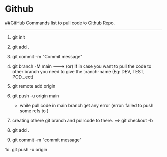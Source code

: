 # Github

##GitHub Commands list to pull code to Github Repo.
***************************************************

1. git init
2. git add .
3. git commit -m "Commit message"
   
4. git branch -M main  ---> (or) If in case you want to pull the code to other branch you need to  give the branch-name (Eg: DEV, TEST, POD...ect)
   
5. git remote add origin <GitHublink>

6. git push -u origin main
    - while pull code in main branch get any error (error: failed to push some refs to <Git-url>)

7. creating othere git branch and pull code to there.
   ==> git checkout -b <New-BranchName>
   
8. git add .
 
9. git commit -m "commit message"
    
1o. git push -u origin <New BranchName>
